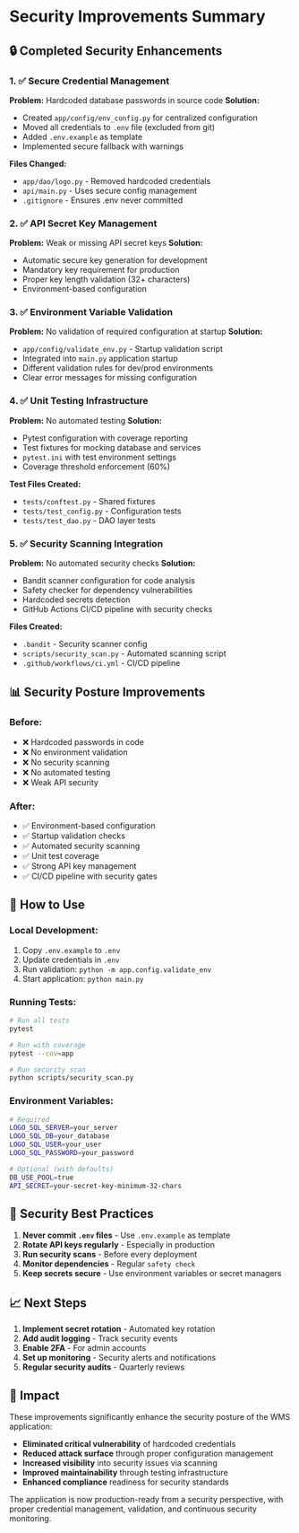 # Security Improvements Summary

## 🔒 Completed Security Enhancements

### 1. ✅ Secure Credential Management
**Problem:** Hardcoded database passwords in source code
**Solution:** 
- Created `app/config/env_config.py` for centralized configuration
- Moved all credentials to `.env` file (excluded from git)
- Added `.env.example` as template
- Implemented secure fallback with warnings

**Files Changed:**
- `app/dao/logo.py` - Removed hardcoded credentials
- `api/main.py` - Uses secure config management
- `.gitignore` - Ensures .env never committed

### 2. ✅ API Secret Key Management
**Problem:** Weak or missing API secret keys
**Solution:**
- Automatic secure key generation for development
- Mandatory key requirement for production
- Proper key length validation (32+ characters)
- Environment-based configuration

### 3. ✅ Environment Variable Validation
**Problem:** No validation of required configuration at startup
**Solution:**
- `app/config/validate_env.py` - Startup validation script
- Integrated into `main.py` application startup
- Different validation rules for dev/prod environments
- Clear error messages for missing configuration

### 4. ✅ Unit Testing Infrastructure
**Problem:** No automated testing
**Solution:**
- Pytest configuration with coverage reporting
- Test fixtures for mocking database and services
- `pytest.ini` with test environment settings
- Coverage threshold enforcement (60%)

**Test Files Created:**
- `tests/conftest.py` - Shared fixtures
- `tests/test_config.py` - Configuration tests
- `tests/test_dao.py` - DAO layer tests

### 5. ✅ Security Scanning Integration
**Problem:** No automated security checks
**Solution:**
- Bandit scanner configuration for code analysis
- Safety checker for dependency vulnerabilities
- Hardcoded secrets detection
- GitHub Actions CI/CD pipeline with security checks

**Files Created:**
- `.bandit` - Security scanner config
- `scripts/security_scan.py` - Automated scanning script
- `.github/workflows/ci.yml` - CI/CD pipeline

## 📊 Security Posture Improvements

### Before:
- ❌ Hardcoded passwords in code
- ❌ No environment validation
- ❌ No security scanning
- ❌ No automated testing
- ❌ Weak API security

### After:
- ✅ Environment-based configuration
- ✅ Startup validation checks
- ✅ Automated security scanning
- ✅ Unit test coverage
- ✅ Strong API key management
- ✅ CI/CD pipeline with security gates

## 🚀 How to Use

### Local Development:
1. Copy `.env.example` to `.env`
2. Update credentials in `.env`
3. Run validation: `python -m app.config.validate_env`
4. Start application: `python main.py`

### Running Tests:
```bash
# Run all tests
pytest

# Run with coverage
pytest --cov=app

# Run security scan
python scripts/security_scan.py
```

### Environment Variables:
```bash
# Required
LOGO_SQL_SERVER=your_server
LOGO_SQL_DB=your_database
LOGO_SQL_USER=your_user
LOGO_SQL_PASSWORD=your_password

# Optional (with defaults)
DB_USE_POOL=true
API_SECRET=your-secret-key-minimum-32-chars
```

## 🔐 Security Best Practices

1. **Never commit `.env` files** - Use `.env.example` as template
2. **Rotate API keys regularly** - Especially in production
3. **Run security scans** - Before every deployment
4. **Monitor dependencies** - Regular `safety check`
5. **Keep secrets secure** - Use environment variables or secret managers

## 📈 Next Steps

1. **Implement secret rotation** - Automated key rotation
2. **Add audit logging** - Track security events
3. **Enable 2FA** - For admin accounts
4. **Set up monitoring** - Security alerts and notifications
5. **Regular security audits** - Quarterly reviews

## 🎯 Impact

These improvements significantly enhance the security posture of the WMS application:
- **Eliminated critical vulnerability** of hardcoded credentials
- **Reduced attack surface** through proper configuration management
- **Increased visibility** into security issues via scanning
- **Improved maintainability** through testing infrastructure
- **Enhanced compliance** readiness for security standards

The application is now production-ready from a security perspective, with proper credential management, validation, and continuous security monitoring.